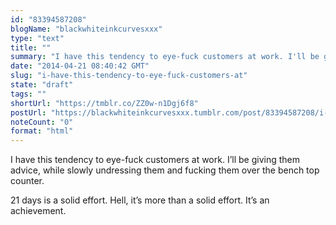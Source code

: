 ```yaml
---
id: "83394587208"
blogName: "blackwhiteinkcurvesxxx"
type: "text"
title: ""
summary: "I have this tendency to eye-fuck customers at work. I'll be giving them advice, while slowly undressing them and fucking them..."
date: "2014-04-21 08:40:42 GMT"
slug: "i-have-this-tendency-to-eye-fuck-customers-at"
state: "draft"
tags: ""
shortUrl: "https://tmblr.co/ZZ0w-n1Dgj6f8"
postUrl: "https://blackwhiteinkcurvesxxx.tumblr.com/post/83394587208/i-have-this-tendency-to-eye-fuck-customers-at"
noteCount: "0"
format: "html"
---
```


I have this tendency to eye-fuck customers at work. I’ll be giving them advice, while slowly undressing them and fucking them over the bench top counter. 

21 days is a solid effort. Hell, it’s more than a solid effort. It’s an achievement.